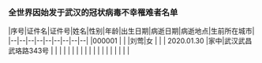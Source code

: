 ### 全世界因始发于武汉的冠状病毒不幸罹难者名单

|序号|证件名|证件号|姓名|性别|年龄|出生日期|病逝日期|病逝地点|生前所在城市|
|--|--|--|--|--|--|--|--|--|
|000001 | | |刘莺|女 |  |  | 2020.01.30 |家中|武汉武昌武珞路343号 |
|  |  |  |  |  |  |  |  |
|  |  |  |  |  |  |  |  |
